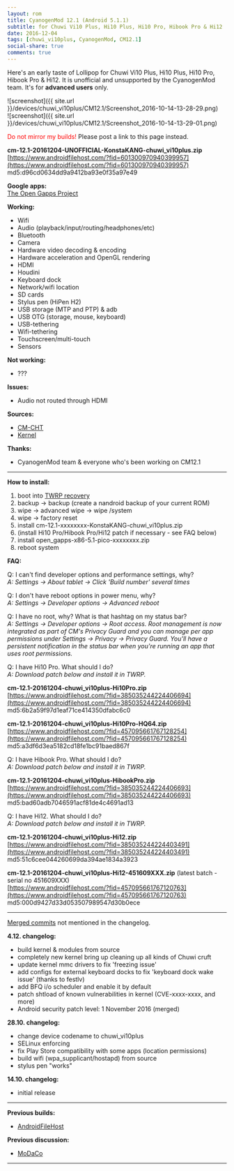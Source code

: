 ```yaml
---
layout: rom
title: CyanogenMod 12.1 (Android 5.1.1)
subtitle: for Chuwi Vi10 Plus, Hi10 Plus, Hi10 Pro, Hibook Pro & Hi12
date: 2016-12-04
tags: [chuwi_vi10plus, CyanogenMod, CM12.1]
social-share: true
comments: true
---
```


Here's an early taste of Lollipop for Chuwi Vi10 Plus, Hi10 Plus, Hi10 Pro, Hibook Pro & Hi12. It is unofficial and unsupported by the CyanogenMod team. It's for **advanced users** only.

![screenshot]({{ site.url }}/devices/chuwi_vi10plus/CM12.1/Screenshot_2016-10-14-13-28-29.png)  
![screenshot]({{ site.url }}/devices/chuwi_vi10plus/CM12.1/Screenshot_2016-10-14-13-29-01.png)

<span style="color:#FF0000;">Do not mirror my builds!</span> Please post a link to this page instead.

**cm-12.1-20161204-UNOFFICIAL-KonstaKANG-chuwi_vi10plus.zip**  
[https://www.androidfilehost.com/?fid=601300970940399957](https://www.androidfilehost.com/?fid=601300970940399957)
md5:d96cd0634dd9a9412ba93e0f35a97e49

**Google apps:**  
[The Open Gapps Project](http://opengapps.org/?arch=x86&api=5.1&variant=pico)

**Working:**

- Wifi
- Audio (playback/input/routing/headphones/etc)
- Bluetooth
- Camera
- Hardware video decoding & encoding
- Hardware acceleration and OpenGL rendering
- HDMI
- Houdini
- Keyboard dock
- Network/wifi location
- SD cards
- Stylus pen (HiPen H2)
- USB storage (MTP and PTP) & adb
- USB OTG (storage, mouse, keyboard)
- USB-tethering
- Wifi-tethering
- Touchscreen/multi-touch
- Sensors

**Not working:**

- ???

**Issues:**

- Audio not routed through HDMI

**Sources:**

- [CM-CHT](https://github.com/CM-CHT)
- [Kernel](https://github.com/CM-CHT/android_kernel_intel_cherrytrail/tree/cm-12.1)

**Thanks:**

- CyanogenMod team & everyone who's been working on CM12.1

----

**How to install:**

1. boot into [TWRP recovery](/devices/chuwi_vi10plus/TWRP)
2. backup -> backup (create a nandroid backup of your current ROM)
3. wipe -> advanced wipe -> wipe /system
4. wipe -> factory reset
5. install cm-12.1-xxxxxxxx-KonstaKANG-chuwi_vi10plus.zip
6. (install Hi10 Pro/Hibook Pro/Hi12 patch if necessary - see FAQ below)
7. install open_gapps-x86-5.1-pico-xxxxxxxx.zip
8. reboot system

**FAQ:**

Q: I can't find developer options and performance settings, why?  
*A: Settings -> About tablet -> Click 'Build number' several times*

Q: I don't have reboot options in power menu, why?  
*A: Settings -> Developer options -> Advanced reboot*

Q: I have no root, why? What is that hashtag on my status bar?  
*A: Settings -> Developer options -> Root access. Root management is now integrated as part of CM's Privacy Guard and you can manage per app permissions under Settings -> Privacy -> Privacy Guard. You'll have a persistent notification in the status bar when you're running an app that uses root permissions.*

Q: I have Hi10 Pro. What should I do?  
*A: Download patch below and install it in TWRP.*

**cm-12.1-20161204-chuwi_vi10plus-Hi10Pro.zip**  
[https://www.androidfilehost.com/?fid=385035244224406694](https://www.androidfilehost.com/?fid=385035244224406694)  
md5:6b2a59f97d1eaf71ce414350dfabc6c0

**cm-12.1-20161204-chuwi_vi10plus-Hi10Pro-HQ64.zip**  
[https://www.androidfilehost.com/?fid=457095661767128254](https://www.androidfilehost.com/?fid=457095661767128254)  
md5:a3df6d3ea5182cd18fe1bc91baed867f

Q: I have Hibook Pro. What should I do?  
*A: Download patch below and install it in TWRP.*

**cm-12.1-20161204-chuwi_vi10plus-HibookPro.zip**  
[https://www.androidfilehost.com/?fid=385035244224406693](https://www.androidfilehost.com/?fid=385035244224406693)  
md5:bad60adb7046591acf81de4c4691ad13

Q: I have Hi12. What should I do?  
*A: Download patch below and install it in TWRP.*

**cm-12.1-20161204-chuwi_vi10plus-Hi12.zip**  
[https://www.androidfilehost.com/?fid=385035244224403491](https://www.androidfilehost.com/?fid=385035244224403491)  
md5:51c6cee044260699da394ae1834a3923

**cm-12.1-20161204-chuwi_vi10plus-Hi12-451609XXX.zip** (latest batch - serial no 451609XXX)  
[https://www.androidfilehost.com/?fid=457095661767120763](https://www.androidfilehost.com/?fid=457095661767120763)  
md5:000d9427d33d053507989547d30b0ece

----

[Merged commits](https://review.cyanogenmod.org/#/q/status:merged++branch:cm-12.1+-project:%255E.*device.*+-project:%255E.*kernel.*,n,z) not mentioned in the changelog.

**4.12. changelog:**

- build kernel & modules from source
- completely new kernel bring up cleaning up all kinds of Chuwi cruft
- update kernel mmc drivers to fix 'freezing issue'
- add configs for external keyboard docks to fix 'keyboard dock wake issue' (thanks to festlv)
- add BFQ i/o scheduler and enable it by default
- patch shtload of known vulnerabilities in kernel (CVE-xxxx-xxxx, and more)
- Android security patch level: 1 November 2016 (merged)

**28.10. changelog:**

- change device codename to chuwi_vi10plus
- SELinux enforcing
- fix Play Store compatibility with some apps (location permissions)
- build wifi (wpa_supplicant/hostapd) from source
- stylus pen "works"

**14.10. changelog:**

- initial release

----

**Previous builds:**

- [AndroidFileHost](https://www.androidfilehost.com/?w=files&flid=122578)

**Previous discussion:**

- [MoDaCo](http://www.modaco.com/forums/topic/377890-cyanogenmod-121/)

----
